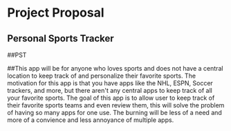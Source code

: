 # Project Proposal
## Personal Sports Tracker
##PST

##This app will be for anyone who loves sports and does not have a central location to keep track of and personalize their favorite sports. The motivation for this app is that you have apps like the NHL, ESPN, Soccer trackers, and more, but there aren't any central apps to keep track of all your favorite sports. The goal of this app is to allow user to keep track of their favorite sports teams and even review them, this will solve the problem of having so many apps for one use. The burning will be less of a need and more of a convience and less annoyance of multiple apps. 
